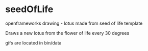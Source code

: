 seedOfLife
==========

openframeworks drawing - lotus made from seed of life template

Draws a new lotus from the flower of life every 30 degrees

gifs are located in bin/data
